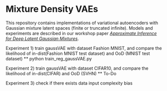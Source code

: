 # Mixture Density VAEs

This repository contains implementations of variational autoencoders with Gaussian mixture latent spaces (finite or truncated infinite).  Models and experiments are described in our workshop paper [*Approximate Inference for Deep Latent Gaussian Mixtures*](http://www.ics.uci.edu/~enalisni/BDL_paper20.pdf).

Experiment 1)
train gaussVAE with dataset Fashion MNIST, and compare the likelihood of in-dist(Fashion MNIST test dataset) and OoD (MNIST test dataset)
** python train_reg_gaussVAE.py

Experiment 2)
train gaussVAE with dataset CIFAR10, and compare the likelihood of in-dist(CIFAR) and OoD (SVHN)
** To-Do

Experiment 3)
check if there exists data input complexity bias
